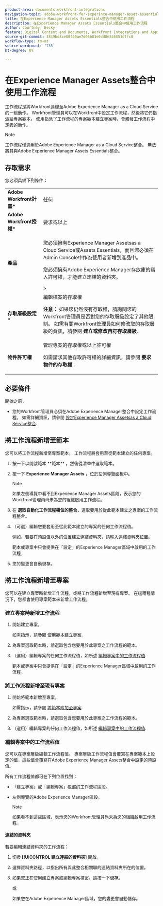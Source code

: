```yaml
---
product-area: documents;workfront-integrations
navigation-topic: adobe-workfront-for-experince-manager-asset-essentials
title: 在Experience Manager Assets Essentials整合中使用工作流程
description: 在Experience Manager Assets Essentials整合中使用工作流程
author: Courtney, Becky
feature: Digital Content and Documents, Workfront Integrations and Apps
source-git-commit: 3849bd8ce80f40ae7d05b81e0dd8e846851dffc0
workflow-type: tm+mt
source-wordcount: '738'
ht-degree: 0%

---
```


# 在Experience Manager Assets整合中使用工作流程

工作流程是將Workfront連線至Adobe Experience Manager as a Cloud Service的一組動作。 Workfront管理員可以在Workfront中設定工作流程，然後將它們指派給專案範本。 使用指派了工作流程的專案範本建立專案時，會觸發工作流程中定義的動作。

>[!NOTE]
>
>工作流程僅適用於Adobe Experience Manager as a Cloud Service整合。 無法將其與Adobe Experience Manager Assets Essentials整合。


## 存取需求

您必須具備下列條件：

<table>
  <tr>
   <td><strong>Adobe Workfront計畫*</strong>
   </td>
   <td>任何
   </td>
  </tr>
  <tr>
   <td><strong>Adobe Workfront授權*</strong>
   </td>
   <td>要求或以上
   </td>
  </tr>
  <tr>
   <td><strong>產品</strong>
   </td>
   <td><p>您必須擁有Experience Manager Assetsas a Cloud Service或Assets Essentials，而且您必須在Admin Console中作為使用者新增到產品中。</p><p>您必須擁有Adobe Experience Manager存放庫的寫入許可權，才能建立連結的資料夾。</p>&gt;
   </td>
  </tr>
  <tr>
   <td><strong>存取層級設定*</strong>
   </td>
   <td>編輯檔案的存取權
<p>
<strong>注意： </strong>如果您仍然沒有存取權，請詢問您的Workfront管理員是否對您的存取層級設定了其他限制。 如需有關Workfront管理員如何修改您的存取層級的資訊，請參閱 <strong>建立或修改自訂存取層級</strong>.
   </td>
  </tr>
  <tr>
   <td><strong>物件許可權</strong>
   </td>
   <td>管理專案的存取權或以上許可權 
<p>
如需請求其他存取許可權的詳細資訊，請參閱 <strong>要求物件的存取權 </strong>.
   </td>
  </tr>
</table>

## 必要條件

開始之前，

* 您的Workfront管理員必須在Adobe Experience Manager整合中設定工作流程。 如需詳細資訊，請參閱 [設定Experience Manager Assetsas a Cloud Service整合](../../administration-and-setup/configure-integrations/configure-aacs-integration.md#set-up-workflows-optional).

## 將工作流程新增至範本

您可以將工作流程新增至專案範本。 工作流程將套用至從範本建立的任何專案。

1. <!-- main menu snippet??--> 按一下以開啟範本 **範本** ，然後從清單中選取範本。
1. 按一下 **Experience Manager Assets** ，位於左側導覽面板中。

   >[!NOTE]
   >
   >如果左側導覽中看不到Experience Manager Assets區段，表示您的Workfront管理員尚未為您的組織啟用工作流程。 <!--Is this right?-->

1. 在 **選取自動化工作流程欄位的整合**，選取要用於從此範本建立之專案的工作流程整合。
1. （可選）編輯您要套用至從此範本建立的專案的任何工作流程值。

   例如，若要在預設值以外的位置建立連結資料夾，請輸入連結資料夾位置。

   範本或專案中只會提供在「設定」的Experience Manager區域中啟用的工作流程。

1. 您的變更會自動儲存。 <!-- do they though??-->

## 將工作流程新增至專案

您可以在建立專案時新增工作流程，或將工作流程新增至現有專案。 在這兩種情況下，您都會使用專案範本來新增工作流程。

### 建立專案時新增工作流程

1. 開始建立專案。

   如需指示，請參閱 [使用範本建立專案](/help/quicksilver/manage-work/projects/create-projects/create-project-from-template.md).

1. 為專案選取範本時，請選取包含您要用於此專案之工作流程的範本。
1. （選用）編輯專案的任何工作流程值，如所述 [編輯專案中的工作流程值](#edit-workflow-values-in-a-project).

   範本或專案中只會提供在「設定」的Experience Manager區域中啟用的工作流程。


### 將工作流程新增至現有專案

1. 開始將範本新增至專案。

   如需指示，請參閱 [將範本附加至專案](/help/quicksilver/manage-work/projects/create-and-manage-templates/attach-template-to-project.md).

1. 為專案選取範本時，請選取包含您要用於此專案之工作流程的範本。
1. （選用）編輯專案的任何工作流程值，如所述 [編輯專案中的工作流程值](#edit-workflow-values-in-a-project).

### 編輯專案中的工作流程值

您可以在專案層級編輯工作流程值。 專案層級工作流程值會覆寫在專案範本上設定的值，這些值會覆寫在Adobe Experience Manager Assets整合中設定的預設值。

所有工作流程值都可在下列位置找到：

* 「建立專案」或「編輯專案」視窗的工作流程區段。
* 左側導覽的Adobe Experience Manager區段。


   >[!NOTE]
   >
   >如果看不到這些區域，表示您的Workfront管理員尚未為您的組織啟用工作流程。

#### 連結的資料夾

若要編輯連結資料夾的工作流程：

1. 切換 **[!UICONTROL 建立連結的資料夾]** 開啟。
1. 選擇資料夾路徑，以指出所有與此整合相關聯的連結資料夾所在的位置。
1. 如果您正在使用建立專案或編輯專案視窗，請按一下儲存。

   或

   如果您在Adobe Experience Manager區域，您的變更會自動儲存。 <!--Do they though?-->

